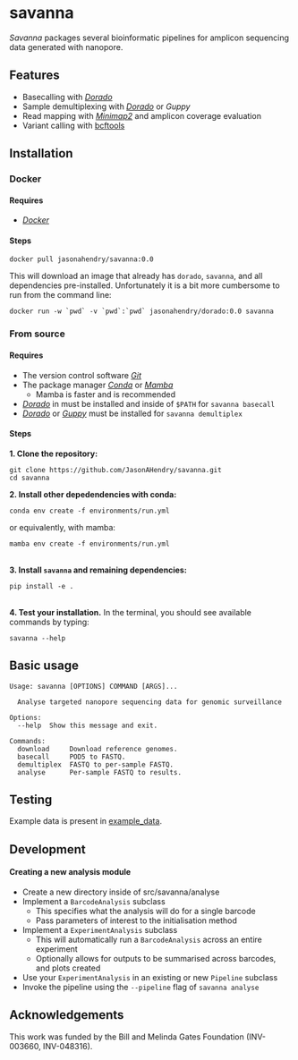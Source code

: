 # savanna
*Savanna* packages several bioinformatic pipelines for amplicon sequencing data generated with nanopore.

## Features
* Basecalling with [*Dorado*](https://github.com/nanoporetech/dorado)
* Sample demultiplexing with [*Dorado*](https://github.com/nanoporetech/dorado) or *Guppy*
* Read mapping with [*Minimap2*](https://github.com/lh3/minimap2) and amplicon coverage evaluation
* Variant calling with [bcftools](https://github.com/samtools/bcftools)

## Installation
### Docker
#### Requires
* [*Docker*](https://www.docker.com/)
#### Steps
```
docker pull jasonahendry/savanna:0.0
```
This will download an image that already has `dorado`, `savanna`, and all dependencies pre-installed. Unfortunately it is a bit more cumbersome to run from the command line:

```
docker run -w `pwd` -v `pwd`:`pwd` jasonahendry/dorado:0.0 savanna
```

### From source
#### Requires
- The version control software [*Git*](https://github.com/git-guides/install-git)
- The package manager [*Conda*](https://docs.conda.io/projects/conda/en/latest/user-guide/install/index.html) or [*Mamba*](https://mamba.readthedocs.io/en/latest/installation.html) 
  - Mamba is faster and is recommended
- [*Dorado*](https://github.com/nanoporetech/dorado) in must be installed and inside of `$PATH` for `savanna basecall`
- [*Dorado*](https://github.com/nanoporetech/dorado) or [*Guppy*](https://community.nanoporetech.com) must be installed for `savanna demultiplex`

#### Steps
**1.  Clone the repository:**
```
git clone https://github.com/JasonAHendry/savanna.git
cd savanna
```

**2.  Install other depedendencies with conda:**
```
conda env create -f environments/run.yml
```
or equivalently, with mamba:
```
mamba env create -f environments/run.yml
```
\
**3. Install `savanna` and remaining dependencies:**
```
pip install -e .
```
\
**4. Test your installation.**
In the terminal, you should see available commands by typing:
```
savanna --help
```

## Basic usage
```
Usage: savanna [OPTIONS] COMMAND [ARGS]...

  Analyse targeted nanopore sequencing data for genomic surveillance

Options:
  --help  Show this message and exit.

Commands:
  download     Download reference genomes.
  basecall     POD5 to FASTQ.
  demultiplex  FASTQ to per-sample FASTQ.
  analyse      Per-sample FASTQ to results.
```

## Testing
Example data is present in [example_data](https://github.com/JasonAHendry/savanna/tree/master/example_data).

## Development
#### Creating a new analysis module
* Create a new directory inside of src/savanna/analyse
* Implement a `BarcodeAnalysis` subclass
  * This specifies what the analysis will do for a single barcode
  * Pass parameters of interest to the initialisation method
* Implement a `ExperimentAnalysis` subclass
  * This will automatically run a `BarcodeAnalysis` across an entire experiment
  * Optionally allows for outputs to be summarised across barcodes, and plots created
* Use your `ExperimentAnalysis` in an existing or new `Pipeline` subclass
* Invoke the pipeline using the `--pipeline` flag of `savanna analyse`

## Acknowledgements
This work was funded by the Bill and Melinda Gates Foundation (INV-003660, INV-048316).

